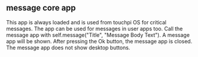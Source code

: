 ## message core app
This app is always loaded and is used from touchpi OS for critical messages.
The app can be used for messages in user apps too.
Call the message app with self.message("Title", "Message Body Text").
A message app will be shown. After pressing the Ok button, the message app is closed.
The message app does not show desktop buttons.
